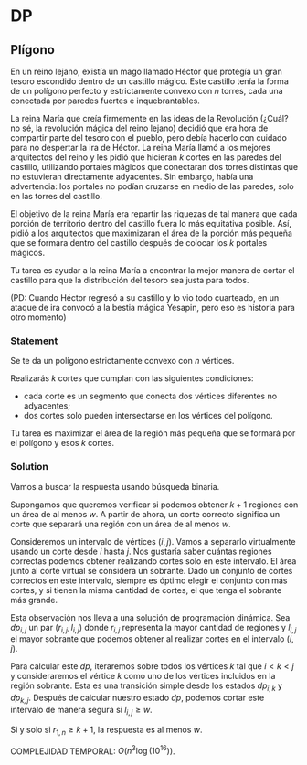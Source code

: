 # DP

## Plígono

En un reino lejano, existía un mago llamado Héctor que protegía un gran tesoro escondido dentro de un castillo mágico. Este castillo tenía la forma de un polígono perfecto y estrictamente convexo con $n$ torres, cada una conectada por paredes fuertes e inquebrantables.

La reina María que creía firmemente en las ideas de la Revolución (¿Cuál? no sé, la revolución mágica del reino lejano) decidió que era hora de compartir parte del tesoro con el pueblo, pero debía hacerlo con cuidado para no despertar la ira de Héctor. La reina María llamó a los mejores arquitectos del reino y les pidió que hicieran $k$ cortes en las paredes del castillo, utilizando portales mágicos que conectaran dos torres distintas que no estuvieran directamente adyacentes. Sin embargo, había una advertencia: los portales no podían cruzarse en medio de las paredes, solo en las torres del castillo.

El objetivo de la reina María era repartir las riquezas de tal manera que cada porción de territorio dentro del castillo fuera lo más equitativa posible. Así, pidió a los arquitectos que maximizaran el área de la porción más pequeña que se formara dentro del castillo después de colocar los $k$ portales mágicos.

Tu tarea es ayudar a la reina María a encontrar la mejor manera de cortar el castillo para que la distribución del tesoro sea justa para todos.

(PD: Cuando Héctor regresó a su castillo y lo vio todo cuarteado, en un ataque de ira convocó a la bestia mágica Yesapin, pero eso es historia para otro momento)

### Statement

Se te da un polígono estrictamente convexo con $n$ vértices.

Realizarás $k$ cortes que cumplan con las siguientes condiciones:

- cada corte es un segmento que conecta dos vértices diferentes no adyacentes;
- dos cortes solo pueden intersectarse en los vértices del polígono.

Tu tarea es maximizar el área de la región más pequeña que se formará por el polígono y esos $k$ cortes.

### Solution

Vamos a buscar la respuesta usando búsqueda binaria.

Supongamos que queremos verificar si podemos obtener $k+1$ regiones con un área de al menos $w$. A partir de ahora, un corte correcto significa un corte que separará una región con un área de al menos $w$.

Consideremos un intervalo de vértices $(i,j)$. Vamos a separarlo virtualmente usando un corte desde $i$ hasta $j$. Nos gustaría saber cuántas regiones correctas podemos obtener realizando cortes solo en este intervalo. El área junto al corte virtual se considera un sobrante. Dado un conjunto de cortes correctos en este intervalo, siempre es óptimo elegir el conjunto con más cortes, y si tienen la misma cantidad de cortes, el que tenga el sobrante más grande.

Esta observación nos lleva a una solución de programación dinámica. Sea $dp_{i,j}$ un par $(r_{i,j}, l_{i,j})$ donde $r_{i,j}$ representa la mayor cantidad de regiones y $l_{i,j}$ el mayor sobrante que podemos obtener al realizar cortes en el intervalo $(i,j)$.

Para calcular este $dp$, iteraremos sobre todos los vértices $k$ tal que $i < k < j$ y consideraremos el vértice $k$ como uno de los vértices incluidos en la región sobrante. Esta es una transición simple desde los estados $dp_{i,k}$ y $dp_{k,j}$. Después de calcular nuestro estado $dp$, podemos cortar este intervalo de manera segura si $l_{i,j} \geq w$.

Si y solo si $r_{1,n} \geq k+1$, la respuesta es al menos $w$.

COMPLEJIDAD TEMPORAL:
$O(n^3 \log(10^{16}))$.
